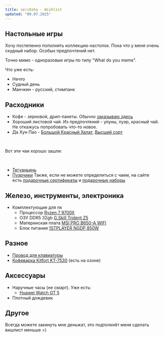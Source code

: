 ```yaml
---
title: seri0zha - Wishlist
updated: "09.07.2025"
---
```

## Настольные игры
Хочу постепенно пополнять коллекцию настолок. Пока что у меня очень скудный набор. Особых предпочтений нет.

Точно мимо - одноразовые игры по типу "What do you meme".

Что уже есть:
- Нечто
- Судный день
- Манчкин - русский, стимпанк

## Расходники
- Кофе - зерновой, дрип-пакеты. Обычно [заказываю здесь](https://shop.tastycoffee.ru/)
- Хороший листовой чай. Из предпочтений - улуны, пуэр, красный чай. Не откажусь попробовать что-то новое.
- Да Хун Пао - [Большой Красный Халат](https://artoftea.ru/oolong/dahongpao-1-sort), [Высший сорт](https://artoftea.ru/oolong/dahongpao-high-baking)

&nbsp;

Вот эти чаи хорошо зашли:

&nbsp;
- [Тегуаньинь](https://artoftea.ru/oolong/svetlye/teguanin-vysshiy-sort)
- [Пуэрчики](https://artoftea.ru/puer)
Также, если не можете определиться с чаем, на сайте есть [подарочные сертификаты](https://artoftea.ru/podarochnyye-sertifikaty) и [подарочные наборы](https://artoftea.ru/chaynyye-nabory)

## Железо, инструменты, электроника

- Комплектующие для пк
  - Процессор [Ryzen 7 9700X](https://market.yandex.ru/cc/6fsXSu)
  - ОЗУ DDR5 32gb [G.Skill Trident Z5](https://www.dns-shop.ru/product/c6ac4ce2bbcded20/operativnaa-pamat-gskill-trident-z5-rgb-f5-6000j3040f16gx2-tz5rk-32-gb/)
  - Материнская плата [MSI PRO B650-A WIFI](https://www.dns-shop.ru/product/87a19b005eafd9cb/materinskaa-plata-msi-pro-b650-a-wifi/)
  - Блок питания [1STPLAYER NGDP 850W](https://market.yandex.ru/cc/6vbK2N)
## Разное

- [Провод для клавиатуры](https://ozon.ru/t/gaMCjFy)
- [Кофеварка Kitfort KT-7530](https://kitfort.ru/catalog/kofevarki-rozhkovye/kofevarka-kitfort-kt-7530/) (есть на озоне)

## Аксессуары

- Наручные часы (не смарт). Уже есть:
  - [Huawei Watch GT 5](https://market.yandex.ru/cc/6jAfuL)
- Плотный дождевик

## Другое
Всегда можете закинуть мне деньжат, это подтолкнёт меня сделать вишлист меньше =)